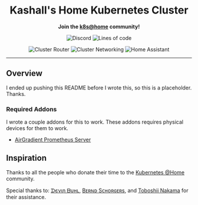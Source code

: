 <div align="center">

 # Kashall's Home Kubernetes Cluster
    
**Join the [k8s@home](https://github.com/k8s-at-home) community!**

</div>
<div align="center">

![Discord](https://img.shields.io/discord/324051061033926666?label=Discord&logo=discord&logoColor=white&style=for-the-badge)
![Lines of code](https://img.shields.io/tokei/lines/github/kashalls/home-cluster?color=brightgreen&logo=codefactor&logoColor=white&style=for-the-badge)

</div>
<div align="center">

![Cluster Router](https://img.shields.io/uptimerobot/status/m789236355-59b4869737bfca044ffce63f?label=Home%20Internet&logo=Ubiquiti&logoColor=white&style=flat-square)
![Cluster Networking](https://img.shields.io/uptimerobot/status/m789234791-6b5cfe5b7fa8676903c74062?label=Cluster&logo=googlecloud&logoColor=white&style=flat-square)
![Home Assistant](https://img.shields.io/uptimerobot/status/m789234975-ac1f1c01ba210902f51100da?label=Home%20Assistant&logo=homeassistant&logoColor=white&style=flat-square)

</div>

---

## Overview

I ended up pushing this README before I wrote this, so this is a placeholder. Thanks.

### Required Addons

I wrote a couple addons for this to work. These addons requires physical devices for them to work.
- [AirGradient Prometheus Server](https://github.com/Kashalls/airgradient-prometheus-sensor)


## Inspiration

Thanks to all the people who donate their time to the [Kubernetes @Home](https://github.com/k8s-at-home/) community.

Special thanks to: [ᗪєνιη ᗷυнʟ](https://github.com/onedr0p/home-cluster), [Bᴇʀɴᴅ Sᴄʜᴏʀɢᴇʀs](https://github.com/bjw-s/k8s-gitops), and [Toboshii Nakama](https://github.com/toboshii/home-cluster) for their assistance.